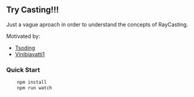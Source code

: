 ## Try Casting!!!

Just a vague aproach in order to understand the concepts of RayCasting.

Motivated by:
-  [Tsoding]("https://github.com/tsoding/raycasting")
-  [Vinibiavatti1]("https://github.com/vinibiavatti1/RayCastingTutorial/wiki/RayCastingg")


### Quick Start
``` bash
    npm install
    npm run watch
```
